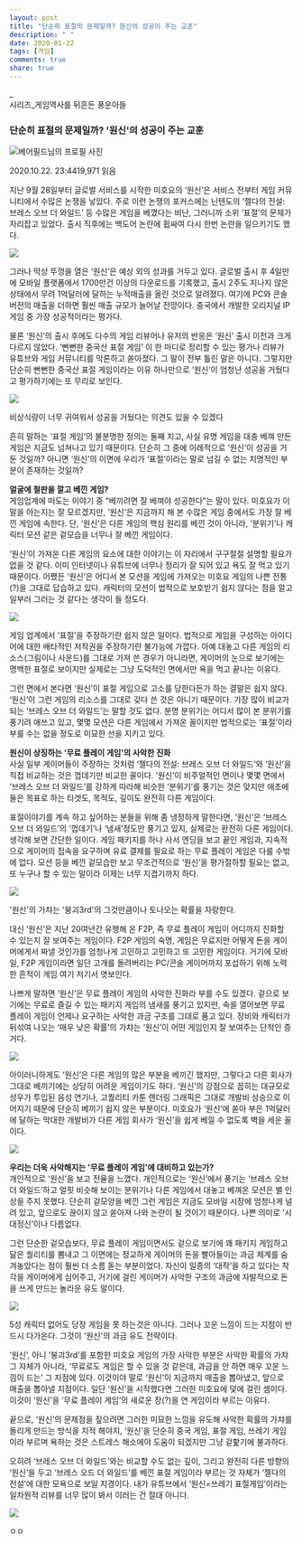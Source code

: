 ```yaml
---
layout: post
title: "단순히 표절의 문제일까? 원신의 성공이 주는 교훈"
description: " "
date: 2020-01-22
tags: [게임]
comments: true
share: true
---
```



[](https://post.naver.com/my/series/detail.nhn?seriesNo=560392&memberNo=11878364&prevVolumeNo=29774111)

_  
시리즈_게임역사를 뒤흔든 풍운아들

### 단순히 표절의 문제일까? '원신'의 성공이 주는 교훈

![베어필드님의 프로필 사진](https://post-phinf.pstatic.net/MjAxOTExMDVfMjI4/MDAxNTcyOTM5MDAyNjY0.S5c3mmtrj45FZ5G1H2B1KNcPX9J43yhrpMl5g5gQjxAg.7AvcS_7UMOlqwR3BVsXy_XDy6m99uIwI9rkwLBHEqjsg.JPEG/post_6686127550892816263.jpeg?type=f120_120)

2020.10.22. 23:4419,971 읽음

지난 9월 28일부터 글로벌 서비스를 시작한 미호요의 ‘원신’은 서비스 전부터 게임 커뮤니티에서 수많은 논쟁을 낳았다. 주로 이런 논쟁의 포커스에는 닌텐도의 ‘젤다의 전설: 브레스 오브 더 와일드’ 등 수많은 게임을 베꼈다는 비난, 그러니까 소위 ‘표절’의 문제가 자리잡고 있었다. 출시 직후에는 백도어 논란에 휩싸여 다시 한번 논란을 일으키기도 했다.  

![](https://post-phinf.pstatic.net/MjAyMDEwMzBfMTU2/MDAxNjA0MDY5MzU3NDI5.ldUAwiydalz8z4HJVwIgHAI2iSezAPhKgl4v-REU9-Yg.r91bRjtCZruxtdvSb_z9ehnSFJaO5uJ6Fqj0aHb9hgwg.JPEG/123.jpg?type=w1200)

그러나 막상 뚜껑을 열은 ‘원신’은 예상 외의 성과를 거두고 있다. 글로벌 출시 후 4일만에 모바일 플랫폼에서 1700만건 이상의 다운로드를 기록했고, 출시 2주도 지나지 않은 상태에서 무려 1억달러에 달하는 누적매출을 올린 것으로 알려졌다. 여기에 PC와 콘솔 버전의 매출을 더하면 훨씬 매출 규모가 늘어날 전망이다. 중국에서 개발한 오리지널 IP 게임 중 가장 성공적이라는 평가다.  
  
물론 ‘원신’의 출시 후에도 다수의 게임 리뷰어나 유저의 반응은 ‘원신’ 출시 이전과 크게 다르지 않았다. ‘뻔뻔한 중국산 표절 게임’ 이 한 마디로 정리할 수 있는 평가나 리뷰가 유튜브와 게임 커뮤니티를 막론하고 쏟아졌다. 그 말이 전부 틀린 말은 아니다. 그렇지만 단순히 뻔뻔한 중국산 표절 게임이라는 이유 하나만으로 ‘원신’이 엄청난 성공을 거뒀다고 평가하기에는 또 무리로 보인다.  

![](https://post-phinf.pstatic.net/MjAyMDEwMzBfNDIg/MDAxNjA0MDY5NDM4Njc1.T-LcijbsBjBaji9iE3Iob_dhA5G80HrgnItESkVxfPAg.s9nvhAnSuawnd7rCgh56sFHBxFgw0j7u98vrP-tNIAQg.JPEG/1.jpg?type=w1200)

비상식량이 너무 귀여워서 성공을 거뒀다는 의견도 있을 수 있겠다

흔히 말하는 ‘표절 게임’의 불분명한 정의는 둘째 치고, 사실 유명 게임을 대충 베껴 만든 게임은 지금도 넘쳐나고 있기 때문이다. 단순히 그 중에 이례적으로 ‘원신’이 성공을 거둔 것일까? 아니면 ‘원신’의 이면에 우리가 ‘표절’이라는 말로 넘길 수 없는 치명적인 부분이 존재하는 것일까?  
  
**얼굴에 철판을 깔고 베낀 게임?**  
게임업계에 떠도는 이야기 중 “베끼려면 잘 베껴야 성공한다”는 말이 있다. 미호요가 이 말을 아는지는 잘 모르겠지만, ‘원신’은 지금까지 해 본 수많은 게임 중에서도 가장 잘 베낀 게임에 속한다. 단, ‘원신’은 다른 게임의 핵심 원리를 베낀 것이 아니라, ‘분위기’나 캐릭터 모션 같은 겉모습을 너무나 잘 베낀 게임이다.  
  
‘원신’이 가져온 다른 게임의 요소에 대한 이야기는 이 자리에서 구구절절 설명할 필요가 없을 것 같다. 이미 인터넷이나 유튜브에 너무나 정리가 잘 되어 있고 욕도 잘 먹고 있기 때문이다. 어쨌든 ‘원신’은 어디서 본 모션을 게임에 가져오는 미호요 게임의 나쁜 전통(?)을 그대로 답습하고 있다. 캐릭터의 모션이 법적으로 보호받기 쉽지 않다는 점을 알고 일부러 그러는 것 같다는 생각이 들 정도다.  

![](https://post-phinf.pstatic.net/MjAyMDEwMzBfMTQ3/MDAxNjA0MDY5NTE2NDQ3.6sq2w8wF7wcRCMc2uoRQIksH6bekEOv1Y1VYq2krAjsg.1EP581LRolgn96jY5Hwuo6d-Zbl0q6NyZpaZDUa7oxAg.JPEG/2.jpg?type=w1200)

게임 업계에서 ‘표절’을 주장하기란 쉽지 않은 일이다. 법적으로 게임을 구성하는 아이디어에 대한 배타적인 저작권을 주장하기란 불가능에 가깝다. 아예 대놓고 다른 게임의 리소스(그림이나 사운드)를 그대로 가져 쓴 경우가 아니라면, 게이머의 눈으로 보기에는 명백한 표절로 보이지만 실제로는 그냥 도덕적인 면에서만 욕을 먹고 끝나는 이유다.  
  
그런 면에서 본다면 ‘원신’이 표절 게임으로 고소를 당한다든가 하는 결말은 쉽지 않다. ‘원신’이 그런 게임의 리소스를 그대로 갖다 쓴 것은 아니기 때문이다. 가장 많이 비교가 되는 ‘브레스 오브 더 와일드’는 말할 것도 없다. 분명 분위기는 어디서 많이 본 분위기를 풍기려 애쓰고 있고, 몇몇 모션은 다른 게임에서 가져온 꼴이지만 법적으로는 ‘표절’이라 부를 수는 없을 정도로 미묘한 선을 지키고 있다.  
  
**원신이 상징하는 ‘무료 플레이 게임’의 사악한 진화**  
사실 일부 게이머들이 주장하는 것처럼 ‘젤다의 전설: 브레스 오브 더 와일드’와 ‘원신’을 직접 비교하는 것은 껍데기만 비교한 꼴이다. ‘원신’이 비주얼적인 면이나 몇몇 면에서 ‘브레스 오브 더 와일드’를 강하게 따라해 비슷한 ‘분위기’를 풍기는 것은 맞지만 애초에 둘은 목표로 하는 타겟도, 목적도, 깊이도 완전히 다른 게임이다.  
  
표절이야기를 계속 하고 싶어하는 분들을 위해 좀 냉정하게 말한다면, ‘원신’은 ‘브레스 오브 더 와일드’의 ‘껍데기’나 ‘냄새’정도만 풍기고 있지, 실제로는 완전히 다른 게임이다. 생각해 보면 간단한 일이다. 게임 패키지를 하나 사서 엔딩을 보고 끝인 게임과, 지속적으로 게이머의 접속을 요구하며 유료 결제를 필요로 하는 무료 플레이 게임은 다를 수밖에 없다. 모션 등을 베낀 겉모습만 보고 무조건적으로 ‘원신’을 평가절하할 필요는 없고, 또 누구나 할 수 있는 말이라 이제는 너무 지겹기까지 하다.  

![](https://post-phinf.pstatic.net/MjAyMDEwMzBfNjUg/MDAxNjA0MDY5NTYwMzg0.8wM1ciDX8tY5HGfORHr4y3reJSEbtnmWuC6R4LC3maMg.pPG-Elt1V0EFLatp4JJB2cLBZxiJqGHUgNM8PhEGXpcg.JPEG/3.jpg?type=w1200)

'원신'의 가챠는 '붕괴3rd'의 그것만큼이나 토나오는 확률을 자랑한다.

대신 ‘원신’은 지난 20여년간 유행해 온 F2P, 즉 무료 플레이 게임이 어디까지 진화할 수 있는지 잘 보여주는 게임이다. F2P 게임의 숙명, 게임은 무료지만 어떻게 돈을 게이머에게서 짜낼 것인가를 엄청나게 고민하고 고민하고 또 고민한 게임이다. 거기에 모바일, F2P 게임이라면 일단 고개를 돌려버리는 PC/콘솔 게이머까지 포섭하기 위해 노력한 흔적이 게임 여기 저기서 엿보인다.  
  
나쁘게 말하면 ‘원신’은 무료 플레이 게임의 사악한 진화라 부를 수도 있겠다. 겉으로 보기에는 무료로 즐길 수 있는 패키지 게임의 냄새를 풍기고 있지만, 속을 열어보면 무료 플레이 게임이 언제나 요구하는 사악한 과금 구조를 그대로 품고 있다. 장비와 캐릭터가 뒤섞여 나오는 ‘매우 낮은 확률’의 가챠는 ‘원신’이 어떤 게임인지 잘 보여주는 단적인 증거다.  

![](https://post-phinf.pstatic.net/MjAyMDEwMzBfMTk1/MDAxNjA0MDY5NjY2NzAy.shLZ2irQ-4xUpeE9QZrkJc5n1VJnsEtWRzgks3Ixilgg.7uwO_7Aq_h-uEl4ZPAMhCMkVsw-mqdjoTZg7v9AgwlQg.JPEG/4.jpg?type=w1200)

아이러니하게도 ‘원신’은 다른 게임의 많은 부분을 베끼긴 했지만, 그렇다고 다른 회사가 그대로 베끼기에는 상당히 어려운 게임이기도 하다. ‘원신’의 강점으로 꼽히는 대규모로 성우가 투입된 음성 연기나, 고퀄리티 카툰 렌더링 그래픽은 그대로 개발비 상승으로 이어지기 때문에 단순히 베끼기 쉽지 않은 부분이다. 미호요가 ‘원신’에 쏟아 부은 1억달러에 달하는 막대한 개발비가 다른 게임 회사가 ‘원신’을 쉽게 베낄 수 없도록 벽을 세운 꼴이다.  

![](https://post-phinf.pstatic.net/MjAyMDEwMzBfMjA5/MDAxNjA0MDY5NzExOTE1.mLfjAXHqMSpaQ_afnmhWzFxU2TnIW9kV4qxiDfoo5icg.1qw5R__t5N7BaWAaJRUl8hfczF__T6zymaBNMaKmlwcg.JPEG/5.jpg?type=w1200)

**우리는 더욱 사악해지는 '무료 플레이 게임'에 대비하고 있는가?**  
개인적으로 ‘원신’을 보고 전율을 느꼈다. 개인적으로는 ‘원신’에서 풍기는 ‘브레스 오브 더 와일드’하고 얼핏 비슷해 보이는 분위기나 다른 게임에서 대놓고 베껴온 모션은 별 인상을 주지 못했다. 단순히 겉모양을 베낀 그런 게임은 지금도 모바일 시장에 엄청나게 널려 있고, 앞으로도 끊이지 않고 쏟아져 나와 논란이 될 것이기 때문이다. 나쁜 의미로 ‘시대정신’이나 다름없다.  
  
그런 단순한 겉모습보다, 무료 플레이 게임이면서도 겉으로 보기에 꽤 패키지 게임하고 닮은 퀄리티를 뽐내고 그 이면에는 정교하게 게이머의 돈을 빨아들이는 과금 체계를 숨겨놓았다는 점이 훨씬 더 소름 돋는 부분이었다. 자신이 일종의 ‘대작’을 하고 있다는 착각을 게이머에게 심어주고, 거기에 걸린 게이머가 사악한 구조의 과금에 자발적으로 돈을 쓰게 만드는 놀라운 유도 말이다.  

![](https://post-phinf.pstatic.net/MjAyMDEwMzBfOSAg/MDAxNjA0MDY5NzgwNDY4.uXu7BKvG1yUE9cw00z4XGJ5bANUL8QLK8PpQt-eXkrUg.Cu_BMzil78N1bCvj4nHU-IdqwfVG_SYudJb4Zk2lnf0g.JPEG/6.jpg?type=w1200)

5성 캐릭터 없어도 당장 게임을 못 하는것은 아니다. 그러나 꼬운 느낌이 드는 지점이 반드시 다가온다. 그것이 '원신'의 과금 유도 전략이다.

‘원신’, 아니 ‘붕괴3rd’를 포함한 미호요 게임의 가장 사악한 부분은 사악한 확률의 가챠 그 자체가 아니라, ‘무료로도 게임은 할 수 있을 것 같은데, 과금을 안 하면 매우 꼬운 느낌이 드는’ 그 지점에 있다. 이것이야 말로 ‘원신’이 지금까지 매출을 뽑아냈고, 앞으로 매출을 뽑아낼 지점이다. 일단 ‘원신’을 시작했다면 그러한 미호요에 덫에 걸린 셈이다. 이것이 ‘원신’을 ‘무료 플레이 게임’의 새로운 장(?)을 연 게임이라 부르는 이유다.  
  
끝으로, ‘원신’의 문제점을 짚으려면 그러한 미묘한 느낌을 유도해 사악한 확률의 가챠를 돌리게 만드는 방식을 지적 해야지, ‘원신’을 단순히 중국 게임, 표절 게임, 쓰레기 게임이라 부르며 욕하는 것은 스트레스 해소에야 도움이 되겠지만 그냥 겉핥기에 불과하다.  
  
오히려 ‘브레스 오브 더 와일드’와는 비교할 수도 없는 깊이, 그리고 완전히 다른 방향의 ‘원신’을 두고 ‘브레스 오드 더 와일드’를 베낀 표절 게임이라 부르는 것 자체가 ‘젤다의 전설’에 대한 모욕으로 보일 지경이다. 내가 유튜브에서 ‘원신=쓰레기 표절게임’이라는 일차원적 리뷰를 너무 많이 봐서 이러는 건 절대 아니다.  

![](https://post-phinf.pstatic.net/MjAyMDEwMzBfMTQ0/MDAxNjA0MDY5OTI1Mzcy.r_f-_BLWqpuI3sbnee2MkfAdewat3Qv5jtcjJl4mqTAg.ZxANi3U9LNCo_UIO_uDOjv-EjqQ3hXsuUAUnNkjQW-Ug.JPEG/7.jpg?type=w1200)

ㅇㅇ